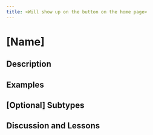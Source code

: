 ```yaml
---
title: <Will show up on the button on the home page>
---
```

# [Name]

## Description

## Examples

## [Optional] Subtypes

## Discussion and Lessons